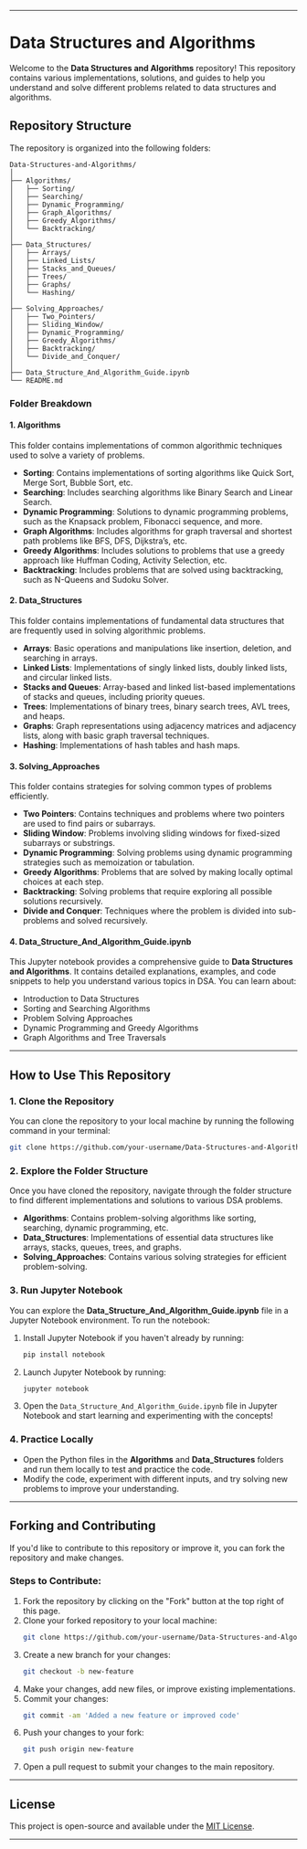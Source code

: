 
---

# Data Structures and Algorithms

Welcome to the **Data Structures and Algorithms** repository! This repository contains various implementations, solutions, and guides to help you understand and solve different problems related to data structures and algorithms.

## Repository Structure

The repository is organized into the following folders:

```
Data-Structures-and-Algorithms/
│
├── Algorithms/
│   ├── Sorting/
│   ├── Searching/
│   ├── Dynamic_Programming/
│   ├── Graph_Algorithms/
│   ├── Greedy_Algorithms/
│   └── Backtracking/
│
├── Data_Structures/
│   ├── Arrays/
│   ├── Linked_Lists/
│   ├── Stacks_and_Queues/
│   ├── Trees/
│   ├── Graphs/
│   └── Hashing/
│
├── Solving_Approaches/
│   ├── Two_Pointers/
│   ├── Sliding_Window/
│   ├── Dynamic_Programming/
│   ├── Greedy_Algorithms/
│   ├── Backtracking/
│   └── Divide_and_Conquer/
│
├── Data_Structure_And_Algorithm_Guide.ipynb
└── README.md
```

### Folder Breakdown

#### 1. **Algorithms**
This folder contains implementations of common algorithmic techniques used to solve a variety of problems.

- **Sorting**: Contains implementations of sorting algorithms like Quick Sort, Merge Sort, Bubble Sort, etc.
- **Searching**: Includes searching algorithms like Binary Search and Linear Search.
- **Dynamic Programming**: Solutions to dynamic programming problems, such as the Knapsack problem, Fibonacci sequence, and more.
- **Graph Algorithms**: Includes algorithms for graph traversal and shortest path problems like BFS, DFS, Dijkstra’s, etc.
- **Greedy Algorithms**: Includes solutions to problems that use a greedy approach like Huffman Coding, Activity Selection, etc.
- **Backtracking**: Includes problems that are solved using backtracking, such as N-Queens and Sudoku Solver.

#### 2. **Data_Structures**
This folder contains implementations of fundamental data structures that are frequently used in solving algorithmic problems.

- **Arrays**: Basic operations and manipulations like insertion, deletion, and searching in arrays.
- **Linked Lists**: Implementations of singly linked lists, doubly linked lists, and circular linked lists.
- **Stacks and Queues**: Array-based and linked list-based implementations of stacks and queues, including priority queues.
- **Trees**: Implementations of binary trees, binary search trees, AVL trees, and heaps.
- **Graphs**: Graph representations using adjacency matrices and adjacency lists, along with basic graph traversal techniques.
- **Hashing**: Implementations of hash tables and hash maps.

#### 3. **Solving_Approaches**
This folder contains strategies for solving common types of problems efficiently.

- **Two Pointers**: Contains techniques and problems where two pointers are used to find pairs or subarrays.
- **Sliding Window**: Problems involving sliding windows for fixed-sized subarrays or substrings.
- **Dynamic Programming**: Solving problems using dynamic programming strategies such as memoization or tabulation.
- **Greedy Algorithms**: Problems that are solved by making locally optimal choices at each step.
- **Backtracking**: Solving problems that require exploring all possible solutions recursively.
- **Divide and Conquer**: Techniques where the problem is divided into sub-problems and solved recursively.

#### 4. **Data_Structure_And_Algorithm_Guide.ipynb**
This Jupyter notebook provides a comprehensive guide to **Data Structures and Algorithms**. It contains detailed explanations, examples, and code snippets to help you understand various topics in DSA. You can learn about:

- Introduction to Data Structures
- Sorting and Searching Algorithms
- Problem Solving Approaches
- Dynamic Programming and Greedy Algorithms
- Graph Algorithms and Tree Traversals

---

## How to Use This Repository

### 1. Clone the Repository
You can clone the repository to your local machine by running the following command in your terminal:

```bash
git clone https://github.com/your-username/Data-Structures-and-Algorithms.git
```

### 2. Explore the Folder Structure
Once you have cloned the repository, navigate through the folder structure to find different implementations and solutions to various DSA problems.

- **Algorithms**: Contains problem-solving algorithms like sorting, searching, dynamic programming, etc.
- **Data_Structures**: Implementations of essential data structures like arrays, stacks, queues, trees, and graphs.
- **Solving_Approaches**: Contains various solving strategies for efficient problem-solving.

### 3. Run Jupyter Notebook
You can explore the **Data_Structure_And_Algorithm_Guide.ipynb** file in a Jupyter Notebook environment. To run the notebook:

1. Install Jupyter Notebook if you haven't already by running:
   ```bash
   pip install notebook
   ```

2. Launch Jupyter Notebook by running:
   ```bash
   jupyter notebook
   ```

3. Open the `Data_Structure_And_Algorithm_Guide.ipynb` file in Jupyter Notebook and start learning and experimenting with the concepts!

### 4. Practice Locally
- Open the Python files in the **Algorithms** and **Data_Structures** folders and run them locally to test and practice the code.
- Modify the code, experiment with different inputs, and try solving new problems to improve your understanding.

---

## Forking and Contributing

If you'd like to contribute to this repository or improve it, you can fork the repository and make changes.

### Steps to Contribute:
1. Fork the repository by clicking on the "Fork" button at the top right of this page.
2. Clone your forked repository to your local machine:
   ```bash
   git clone https://github.com/your-username/Data-Structures-and-Algorithms.git
   ```
3. Create a new branch for your changes:
   ```bash
   git checkout -b new-feature
   ```
4. Make your changes, add new files, or improve existing implementations.
5. Commit your changes:
   ```bash
   git commit -am 'Added a new feature or improved code'
   ```
6. Push your changes to your fork:
   ```bash
   git push origin new-feature
   ```
7. Open a pull request to submit your changes to the main repository.

---

## License

This project is open-source and available under the [MIT License](LICENSE).

---
